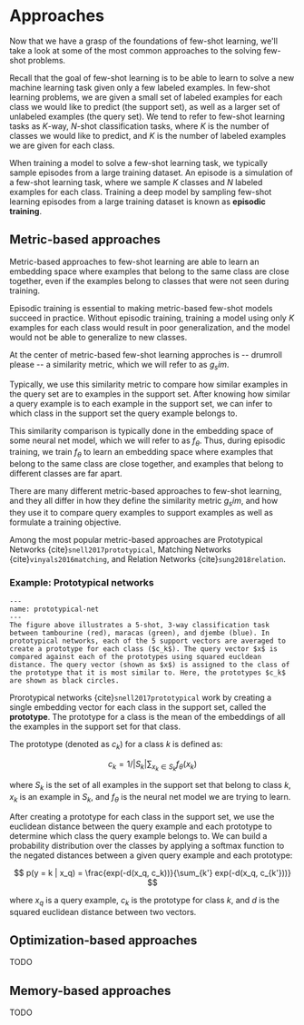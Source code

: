 # Approaches

Now that we have a grasp of the foundations of few-shot learning, 
we'll take a look at some of the most common approaches to the solving few-shot problems. 

Recall that the goal of few-shot learning is to be able to learn to solve a new machine learning task given only a few labeled examples. In few-shot learning problems, we are given a small set of labeled examples for each class we would like to predict (the support set), as well as a larger set of unlabeled examples (the query set). We tend to refer to few-shot learning tasks as $K$-way, $N$-shot classification tasks, where $K$ is the number of classes we would like to predict, and $K$ is the number of labeled examples we are given for each class. 

When training a model to solve a few-shot learning task, we typically sample episodes from a large training dataset. An episode is a simulation of a few-shot learning task, where we sample $K$ classes and $N$ labeled examples for each class. Training a deep model by sampling few-shot learning episodes from a large training dataset is known as **episodic training**.

## Metric-based approaches

Metric-based approaches to few-shot learning are able to learn an embedding space where examples that belong to the same class are close together, even if the examples belong to classes that were not seen during training. 

Episodic training is essential to making metric-based few-shot models succeed in practice. Without episodic training, training a model using only $K$ examples for each class would result in poor generalization, and the model would not be able to generalize to new classes. 

At the center of metric-based few-shot learning approches is -- drumroll please -- a similarity metric, which we will refer to as $g_sim$. 

Typically, we use this similarity metric to compare how similar examples in the query set are to examples in the support set. After knowing how similar a query example is to each example in the support set, we can infer to which class in the support set the query example belongs to. 

This similarity comparison is typically done in the embedding space of some neural net model, which we will refer to as $f_\theta$. Thus, during episodic training, we train $f_\theta$ to learn an embedding space where examples that belong to the same class are close together, and examples that belong to different classes are far apart. 

There are many different metric-based approaches to few-shot learning, and they all differ in how they define the similarity metric $g_sim$, and how they use it to compare query examples to support examples as well as formulate a training objective.

Among the most popular metric-based approaches are Prototypical Networks {cite}`snell2017prototypical`, Matching Networks {cite}`vinyals2016matching`, and Relation Networks {cite}`sung2018relation`.

### Example: Prototypical networks

```{figure} ../assets/foundations/prototypical-net.png
---
name: prototypical-net
---
The figure above illustrates a 5-shot, 3-way classification task between tambourine (red), maracas (green), and djembe (blue). In prototypical networks, each of the 5 support vectors are averaged to create a prototype for each class ($c_k$). The query vector $x$ is compared against each of the prototypes using squared eucldean distance. The query vector (shown as $x$) is assigned to the class of the prototype that it is most similar to. Here, the prototypes $c_k$ are shown as black circles. 
```

Prorotypical networks {cite}`snell2017prototypical` work by creating a single embedding vector  for each class in the support set, called the **prototype**. The prototype for a class is the mean of the embeddings of all the examples in the support set for that class.

The prototype (denoted as $c_k$) for a class $k$ is defined as:

$$
c_k = 1 / |S_k| \sum_{x_k \in S_k} f_\theta(x_k)
$$

where $S_k$ is the set of all examples in the support set that belong to class $k$, $x_k$ is an example in $S_k$, and $f_\theta$ is the neural net model we are trying to learn. 

After creating a prototype for each class in the support set, we use the euclidean distance between the query example and each prototype to determine which class the query example belongs to. We can build a probability distribution over the classes by applying a softmax function to the negated distances between a given query example and each prototype:

$$
p(y = k | x_q) = \frac{exp(-d(x_q, c_k))}{\sum_{k'} exp(-d(x_q, c_{k'}))}
$$

where $x_q$ is a query example, $c_k$ is the prototype for class $k$, and $d$ is the squared euclidean distance between two vectors.


## Optimization-based approaches

TODO

## Memory-based approaches

TODO
